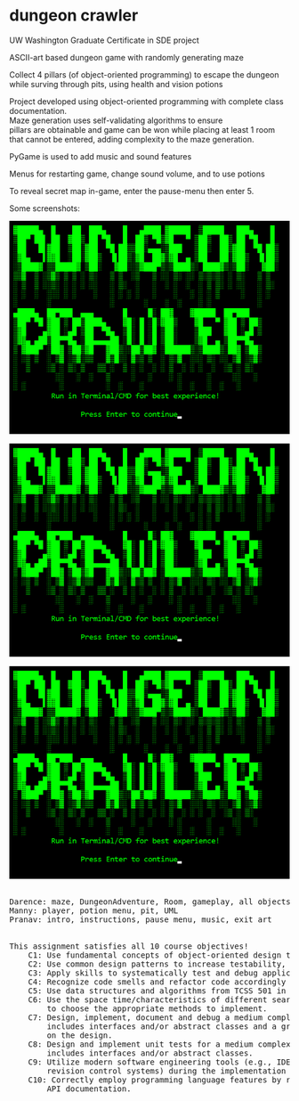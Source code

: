 # dungeon crawler

  
UW Washington Graduate Certificate in SDE project  
  
ASCII-art based dungeon game with randomly generating maze  
  
Collect 4 pillars (of object-oriented programming) to escape the dungeon  
while surving through pits, using health and vision potions  
  
Project developed using object-oriented programming with complete class documentation.  
Maze generation uses self-validating algorithms to ensure  
pillars are obtainable and game can be won while placing at least 1 room  
that cannot be entered, adding complexity to the maze generation.  
  
PyGame is used to add music and sound features  
  
Menus for restarting game, change sound volume, and to use potions  
  
To reveal secret map in-game, enter the pause-menu then enter 5.  

Some screenshots:  

![Screenshot1](https://github.com/darenceT/dungeon/blob/main/docs/screenshot1.png)  
  
![Screenshot2](https://github.com/darenceT/dungeon/blob/main/docs/screenshot1.png)  
  
![Screenshot3](https://github.com/darenceT/dungeon/blob/main/docs/screenshot1.png)  

  
  
<pre>

Darence: maze, DungeonAdventure, Room, gameplay, all objects, UML, sound & pause menu, art
Manny: player, potion menu, pit, UML
Pranav: intro, instructions, pause menu, music, exit art


This assignment satisfies all 10 course objectives! 
    C1: Use fundamental concepts of object-oriented design to write modular, extensible code
    C2: Use common design patterns to increase testability, readability, and maintainability of code
    C3: Apply skills to systematically test and debug applications
    C4: Recognize code smells and refactor code accordingly
    C5: Use data structures and algorithms from TCSS 501 in programming applications
    C6: Use the space time/characteristics of different search and sorting algorithms learned in TCSS 501
        to choose the appropriate methods to implement.
    C7: Design, implement, document and debug a medium complexity program with an object hierarchy that
        includes interfaces and/or abstract classes and a graphical user interface, given some guidance 
        on the design.
    C8: Design and implement unit tests for a medium complexity program with an object hierarchy that
        includes interfaces and/or abstract classes.
    C9: Utilize modern software engineering tools (e.g., IDEs, static checkers, unit testing frameworks,
        revision control systems) during the implementation of a medium complexity program.
    C10: Correctly employ programming language features by reading and interpreting the associated published
        API documentation.
</pre>
